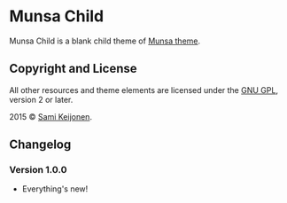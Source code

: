 # Munsa Child

Munsa Child is a blank child theme of [Munsa theme](https://foxland.fi/downloads/munsa/).

## Copyright and License

All other resources and theme elements are licensed under the [GNU GPL](http://www.gnu.org/licenses/old-licenses/gpl-2.0.html), version 2 or later.

2015 &copy; [Sami Keijonen](https://foxland.fi).

## Changelog

### Version 1.0.0

* Everything's new!
